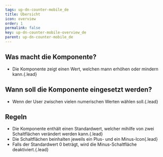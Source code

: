 ```yaml
---
tags: up-dn-counter-mobile_de
title: Übersicht
icon: overview
order: 1
permalink: false  
key: up-dn-counter-mobile-overview_de
parent: up-dn-counter-mobile_de
---
```


## Was macht die Komponente?
*   Die Komponente zeigt einen Wert, welchen mann erhöhen oder mindern kann.{.lead}

## Wann soll die Komponente eingesetzt werden?
*   Wenn der User zwischen vielen numerischen Werten wählen soll.{.lead}

## Regeln
*   Die Komponente enthält einen Standardwert, welcher mihilfe von zwei Schaltflächen verändert werden kann.{.lead}
*   Die Schaltflächen beinhalten jeweils ein Plus- und ein Minus-Icon{.lead}
*   Falls der Standardwert 0 beträgt, wird die Minus-Schaltfläche deaktiviert.{.lead}